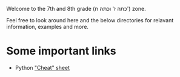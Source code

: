 Welcome to the 7th and 8th grade (כתה ז' וכתה ח') zone.

Feel free to look around here and the below directories for relavant information, examples and more. 

# Some important links
- Python ["Cheat" sheet](https://github.com/weiss-gal/data_science_project/blob/main/manuals/python_cheat_sheet.pdf)

